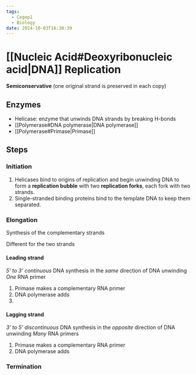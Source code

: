 ```yaml
---
tags:
  - Cegep1
  - Biology
date: 2024-10-03T16:30:39
---
```


# [[Nucleic Acid#Deoxyribonucleic acid|DNA]] Replication

**Semiconservative** (one original strand is preserved in each copy)

## Enzymes

- Helicase: enzyme that unwinds DNA strands by breaking H-bonds
- [[Polymerase#DNA polymerase|DNA polymerase]]
- [[Polymerase#Primase|Primase]]

## Steps

### Initiation

1. Helicases bind to origins of replication and begin unwinding DNA to form a **replication bubble** with two **replication forks**, each fork with two strands.
2. Single-stranded binding proteins bind to the template DNA to keep them separated.

### Elongation

Synthesis of the complementary strands

Different for the two strands

#### Leading strand

*5' to 3' continuous* DNA synthesis in the *same* direction of DNA unwinding
*One* RNA primer

1. Primase makes a complementary RNA primer
2. DNA polymerase adds 
3. 

#### Lagging strand

*3' to 5' discontinuous* DNA synthesis in the *opposite* direction of DNA unwinding
*Many* RNA primers

1. Primase makes a complementary RNA primer
2. DNA polymerase adds

### Termination